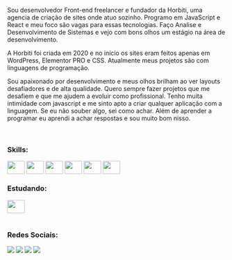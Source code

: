 Sou desenvolvedor Front-end freelancer e fundador da Horbiti, 
uma agencia de criação de sites onde atuo sozinho. 
Programo em JavaScript e React e meu foco são vagas para essas tecnologias. 
Faço Analise e Desenvolvimento de Sistemas e vejo com bons olhos um estágio na área de desenvolvimento. 

A Horbiti foi criada em 2020 e no início os sites eram feitos apenas em WordPress, Elementor PRO e CSS. 
Atualmente meus projetos são com linguagens de programação.

Sou apaixonado por desenvolvimento e meus olhos brilham ao ver layouts desafiadores e de alta qualidade. 
Quero sempre fazer projetos que me desafiem e que me ajudem a evoluir como profissional. 
Tenho muita intimidade com javascript e me sinto apto a criar qualquer aplicação com a linguagem. 
Se eu não souber algo, sei como achar. Além de aprender a programar eu aprendi a achar respostas e sou muito bom nisso.

<br>

<h3>Skills:</h3> 
<div style="display: inline_block">
  <img align="center" height="30" width="40" src="https://cdn.jsdelivr.net/gh/devicons/devicon@latest/icons/react/react-original.svg">
  <img align="center" height="30" width="40" src="https://cdn.jsdelivr.net/gh/devicons/devicon@latest/icons/javascript/javascript-original.svg">
  <img align="center" height="30" width="40" src="https://cdn.jsdelivr.net/gh/devicons/devicon@latest/icons/html5/html5-original.svg">
  <img align="center" height="30" width="40" src="https://cdn.jsdelivr.net/gh/devicons/devicon@latest/icons/css3/css3-original.svg">
  <img align="center" height="30" width="40" src="https://cdn.jsdelivr.net/gh/devicons/devicon@latest/icons/bootstrap/bootstrap-original.svg">
  <img align="center" height="30" width="40" src="https://cdn.jsdelivr.net/gh/devicons/devicon@latest/icons/sass/sass-original.svg">
</div>

<div>
  <h3>Estudando:</h3>  
  <img align="center" height="30" width="40" src="https://cdn.jsdelivr.net/gh/devicons/devicon@latest/icons/typescript/typescript-original.svg" />
          
</div>
<br>

  <h3>Redes Sociais:</h3>
  <div style="display: inline_block">
    <a href="https://instagram.com/rlxmts" target="_blank"><img src= "https://img.shields.io/badge/Instagram-E4405F?style=for-the-badge&logo=instagram&logoColor=white"></a>
    <a href="https://www.linkedin.com/in/matheusw16/" target="_blank" ><img src= "https://img.shields.io/badge/LinkedIn-0077B5?style=for-the-badge&logo=linkedin&logoColor=white"></a>
    <a href="https://wa.me/5521991537608"  target="_blank" ><img src= "https://img.shields.io/badge/WhatsApp-25D366?style=for-the-badge&logo=whatsapp&logoColor=white"></a>
    <a href="https://horbiti.vercel.app" target="_blank" ><img src= "https://img.shields.io/badge/website-000000?style=for-the-badge&logo=About.me&logoColor=white"></a>
  </div>
  

